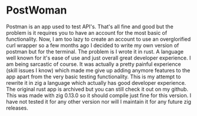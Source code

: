 # PostWoman

Postman is an app used to test API's. That's all fine and good but the problem is it requires you to have an account for the most basic of functionality. Now, I am too lazy to create an account to use an overglorified curl wrapper so  a few months ago I decided to write my own version of postman but for the terminal. The problem is I wrote it in rust. A language well known for it's ease of use and just overall great developer experience. I am being sarcastic of course. It was actually a pretty painful experience (skill issues I know) which made me give up adding anymore features to the app apart from the very basic testing functionality. This is my attempt to rewrite it in zig  a language which actually has good developer experience. The original rust app is archived but you can still check it out on my github. This was made with zig 0.13.0 so it should compile just fine for this version. I have not tested it for any other version nor will I maintain it for any future zig releases.
